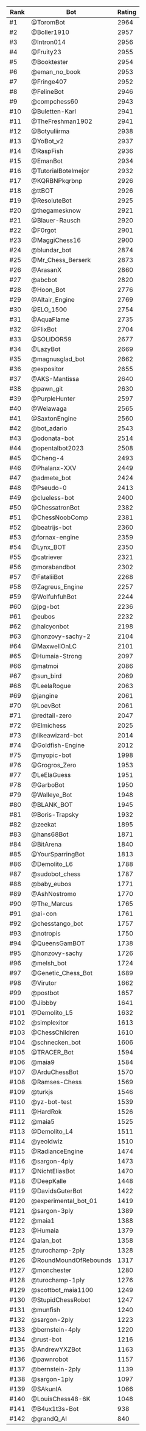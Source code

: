 Rank|Bot|Rating
---|---|---
#1|@ToromBot|2964
#2|@Boller1910|2957
#3|@Intron014|2956
#4|@Fruity23|2955
#5|@Booktester|2954
#6|@eman_no_book|2953
#7|@Fringe407|2952
#8|@FelineBot|2946
#9|@compchess60|2943
#10|@Buletten-Karl|2941
#11|@TheFreshman1902|2941
#12|@Botyuliirma|2938
#13|@YoBot_v2|2937
#14|@RaspFish|2936
#15|@EmanBot|2934
#16|@TutorialBotelmejor|2932
#17|@KQRBNPkqrbnp|2926
#18|@ttBOT|2926
#19|@ResoluteBot|2925
#20|@thegamesknow|2921
#21|@Blauer-Rausch|2920
#22|@F0rgot|2901
#23|@MaggiChess16|2900
#24|@blundar_bot|2874
#25|@Mr_Chess_Berserk|2873
#26|@ArasanX|2860
#27|@abcbot|2820
#28|@Hoon_Bot|2776
#29|@Altair_Engine|2769
#30|@ELO_1500|2754
#31|@AquaFlame|2735
#32|@FlixBot|2704
#33|@SOLIDOR59|2677
#34|@LazyBot|2669
#35|@magnusglad_bot|2662
#36|@expositor|2655
#37|@AKS-Mantissa|2640
#38|@pawn_git|2630
#39|@PurpleHunter|2597
#40|@Weiawaga|2565
#41|@SaxtonEngine|2560
#42|@bot_adario|2543
#43|@odonata-bot|2514
#44|@opentalbot2023|2508
#45|@Cheng-4|2493
#46|@Phalanx-XXV|2449
#47|@admete_bot|2424
#48|@Pseudo-0|2413
#49|@clueless-bot|2400
#50|@ChessatronBot|2382
#51|@ChessNoobComp|2381
#52|@beatrijs-bot|2360
#53|@fornax-engine|2359
#54|@Lynx_BOT|2350
#55|@catriever|2321
#56|@morabandbot|2302
#57|@FataliiBot|2268
#58|@Zagreus_Engine|2257
#59|@WolfuhfuhBot|2244
#60|@jpg-bot|2236
#61|@eubos|2232
#62|@halcyonbot|2198
#63|@honzovy-sachy-2|2104
#64|@MaxwellOnLC|2101
#65|@Humaia-Strong|2097
#66|@matmoi|2086
#67|@sun_bird|2069
#68|@LeelaRogue|2063
#69|@jangine|2061
#70|@LoevBot|2061
#71|@redtail-zero|2047
#72|@Elmichess|2025
#73|@likeawizard-bot|2014
#74|@Goldfish-Engine|2012
#75|@myopic-bot|1998
#76|@Grogros_Zero|1953
#77|@LeElaGuess|1951
#78|@GarboBot|1950
#79|@Walleye_Bot|1948
#80|@BLANK_BOT|1945
#81|@Boris-Trapsky|1932
#82|@zeekat|1895
#83|@hans68Bot|1871
#84|@BitArena|1840
#85|@YourSparringBot|1813
#86|@Demolito_L6|1788
#87|@sudobot_chess|1787
#88|@baby_eubos|1771
#89|@AshNostromo|1770
#90|@The_Marcus|1765
#91|@ai-con|1761
#92|@chesstango_bot|1757
#93|@notropis|1750
#94|@QueensGamBOT|1738
#95|@honzovy-sachy|1726
#96|@melsh_bot|1724
#97|@Genetic_Chess_Bot|1689
#98|@Virutor|1662
#99|@postbot|1657
#100|@Jibbby|1641
#101|@Demolito_L5|1632
#102|@simplexitor|1613
#103|@ChessChildren|1610
#104|@schnecken_bot|1606
#105|@TRACER_Bot|1594
#106|@maia9|1584
#107|@ArduChessBot|1570
#108|@Ramses-Chess|1569
#109|@turkjs|1546
#110|@yz-bot-test|1539
#111|@HardRok|1526
#112|@maia5|1525
#113|@Demolito_L4|1511
#114|@yeoldwiz|1510
#115|@RadianceEngine|1474
#116|@sargon-4ply|1473
#117|@NichtEliasBot|1470
#118|@DeepKalle|1448
#119|@DavidsGuterBot|1422
#120|@experimental_bot_01|1419
#121|@sargon-3ply|1389
#122|@maia1|1388
#123|@Humaia|1379
#124|@alan_bot|1358
#125|@turochamp-2ply|1328
#126|@RoundMoundOfRebounds|1317
#127|@monchester|1280
#128|@turochamp-1ply|1276
#129|@scottbot_maia1100|1249
#130|@StupidChessRobot|1247
#131|@munfish|1240
#132|@sargon-2ply|1223
#133|@bernstein-4ply|1220
#134|@rust-bot|1216
#135|@AndrewYXZBot|1163
#136|@pawnrobot|1157
#137|@bernstein-2ply|1139
#138|@sargon-1ply|1097
#139|@SAkunIA|1066
#140|@LouisChess48-6K|1048
#141|@B4ux1t3s-Bot|938
#142|@grandQ_AI|840
